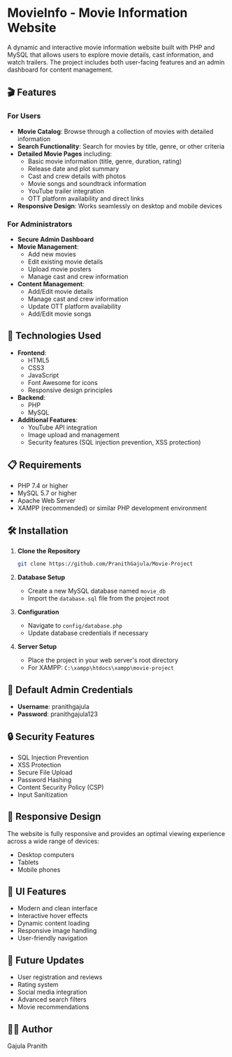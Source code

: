 # MovieInfo - Movie Information Website

A dynamic and interactive movie information website built with PHP and MySQL that allows users to explore movie details, cast information, and watch trailers. The project includes both user-facing features and an admin dashboard for content management.

## 🎬 Features

### For Users
- **Movie Catalog**: Browse through a collection of movies with detailed information
- **Search Functionality**: Search for movies by title, genre, or other criteria
- **Detailed Movie Pages** including:
  - Basic movie information (title, genre, duration, rating)
  - Release date and plot summary
  - Cast and crew details with photos
  - Movie songs and soundtrack information
  - YouTube trailer integration
  - OTT platform availability and direct links
- **Responsive Design**: Works seamlessly on desktop and mobile devices

### For Administrators
- **Secure Admin Dashboard**
- **Movie Management**:
  - Add new movies
  - Edit existing movie details
  - Upload movie posters
  - Manage cast and crew information
- **Content Management**:
  - Add/Edit movie details
  - Manage cast and crew information
  - Update OTT platform availability
  - Add/Edit movie songs

## 🚀 Technologies Used

- **Frontend**:
  - HTML5
  - CSS3
  - JavaScript
  - Font Awesome for icons
  - Responsive design principles
- **Backend**:
  - PHP
  - MySQL
- **Additional Features**:
  - YouTube API integration
  - Image upload and management
  - Security features (SQL injection prevention, XSS protection)

## 📋 Requirements

- PHP 7.4 or higher
- MySQL 5.7 or higher
- Apache Web Server
- XAMPP (recommended) or similar PHP development environment

## 🛠️ Installation

1. **Clone the Repository**
   ```bash
   git clone https://github.com/PranithGajula/Movie-Project
   ```

2. **Database Setup**
   - Create a new MySQL database named `movie_db`
   - Import the `database.sql` file from the project root

3. **Configuration**
   - Navigate to `config/database.php`
   - Update database credentials if necessary

4. **Server Setup**
   - Place the project in your web server's root directory
   - For XAMPP: `C:\xampp\htdocs\xampp\movie-project`



## 👥 Default Admin Credentials

- **Username**: pranithgajula
- **Password**: pranithgajula123

## 🔒 Security Features

- SQL Injection Prevention
- XSS Protection
- Secure File Upload
- Password Hashing
- Content Security Policy (CSP)
- Input Sanitization

## 📱 Responsive Design

The website is fully responsive and provides an optimal viewing experience across a wide range of devices:
- Desktop computers
- Tablets
- Mobile phones

## 🎨 UI Features

- Modern and clean interface
- Interactive hover effects
- Dynamic content loading
- Responsive image handling
- User-friendly navigation

## 🔄 Future Updates

- User registration and reviews
- Rating system
- Social media integration
- Advanced search filters
- Movie recommendations



## 👨‍💻 Author

Gajula Pranith
